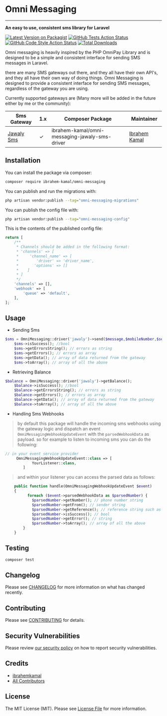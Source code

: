 # Omni Messaging

___
**An easy to use, consistent sms library for Laravel**

[![Latest Version on Packagist](https://img.shields.io/packagist/v/ibrahem-kamal/omni-messaging.svg?style=flat-square)](https://packagist.org/packages/ibrahem-kamal/omni-messaging)
[![GitHub Tests Action Status](https://img.shields.io/github/actions/workflow/status/ibrahem-kamal/omni-messaging/run-tests.yml?branch=main&label=tests&style=flat-square)](https://github.com/ibrahem-kamal/omni-messaging/actions?query=workflow%3Arun-tests+branch%3Amain)
[![GitHub Code Style Action Status](https://img.shields.io/github/actions/workflow/status/ibrahem-kamal/omni-messaging/fix-php-code-style-issues.yml?branch=main&label=code%20style&style=flat-square)](https://github.com/ibrahem-kamal/omni-messaging/actions?query=workflow%3A"Fix+PHP+code+style+issues"+branch%3Amain)
[![Total Downloads](https://img.shields.io/packagist/dt/ibrahem-kamal/omni-messaging.svg?style=flat-square)](https://packagist.org/packages/ibrahem-kamal/omni-messaging)

Omni messaging is heavily inspired by the PHP OmniPay Library and is designed to be a simple and consistent interface
for sending SMS messages in Laravel.

there are many SMS gateways out there, and they all have their own API's, and they all have their own way of doing
things. Omni Messaging is designed to provide a consistent interface for sending SMS messages, regardless of the gateway
you are using.

Currently supported gateways are (Many more will be added in the future either by me or the community):

| Sms Gateway                            | 1.x | Composer Package                               | Maintainer                                        |
|----------------------------------------|-----|------------------------------------------------|---------------------------------------------------|
| [Jawaly Sms](https://www.4jawaly.com/) | ✓   | ibrahem-kamal/omni-messaging-jawaly-sms-driver | [Ibrahem Kamal](https://github.com/ibrahem-kamal) |

## Installation

You can install the package via composer:

```bash
composer require ibrahem-kamal/omni-messaging
```

You can publish and run the migrations with:

```bash
php artisan vendor:publish --tag="omni-messaging-migrations"
```

You can publish the config file with:

```bash
php artisan vendor:publish --tag="omni-messaging-config"
```

This is the contents of the published config file:

```php
return [
    /**
     * Channels should be added in the following format:
     * 'channels' => [
     *     'channel_name' => [
     *        'driver' => 'driver_name',
     *       'options' => []
     *    ]
     * ]
     */
    'channels' => [],
    'webhook' => [
        'queue' => 'default',
    ],
];
```



## Usage

- Sending Sms
```php
$sms = OmniMessaging::driver('jawaly')->send($message,$mobileNumber,$sender,$options = []);
    $sms->isSuccess(); //bool
    $sms->getErrorsString(); // errors as string
    $sms->getErrors(); // errors as array
    $sms->getData(); // array of data returned from the gateway
    $sms->toArray(); // array of all the above
```

- Retrieving Balance

```php
$balance = OmniMessaging::driver('jawaly')->getBalance();
    $balance->isSuccess(); //bool
    $balance->getErrorsString(); // errors as string
    $balance->getErrors(); // errors as array
    $balance->getData(); // array of data returned from the gateway
    $balance->toArray(); // array of all the above
```

- Handling Sms Webhooks

> by default this package will handle the incoming sms webhooks using the gateway logic and dispatch an
> event `OmniMessagingWebhookUpdateEvent` with the `parsedWebhookData` as payload. so for example to listen to incoming
> sms you can do the following:

```php
// in your event service provider
     OmniMessagingWebhookUpdateEvent::class => [
            YourListener::class,
        ]
```

> and within your listener you can access the parsed data as follows:

```php
    public function handle(OmniMessagingWebhookUpdateEvent $event)
    {
          foreach ($event->parsedWebhookData as $parsedNumber) {
            $parsedNumber->getNumber(); // phone number string
            $parsedNumber->getFrom(); // sender string
            $parsedNumber->getReference(); // reference string such as message id
            $parsedNumber->isSuccess(); // bool
            $parsedNumber->getError(); // string
            $parsedNumber->toArray(); // array of all the above
        }
    }
```

## Testing

```bash
composer test
```

## Changelog

Please see [CHANGELOG](CHANGELOG.md) for more information on what has changed recently.

## Contributing

Please see [CONTRIBUTING](CONTRIBUTING.md) for details.

## Security Vulnerabilities

Please review [our security policy](../../security/policy) on how to report security vulnerabilities.

## Credits

- [ibrahemkamal](https://github.com/ibrahem-kamal)
- [All Contributors](../../contributors)

## License

The MIT License (MIT). Please see [License File](LICENSE.md) for more information.
